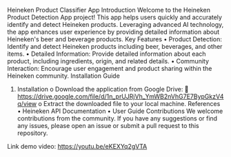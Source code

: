 Heineken Product Classifier App
Introduction
Welcome to the Heineken Product Detection App project! This app helps users quickly and accurately identify and detect Heineken products. Leveraging advanced AI technology, the app enhances user experience by providing detailed information about Heineken's beer and beverage products.
Key Features
•	Product Detection: Identify and detect Heineken products including beer, beverages, and other items.
•	Detailed Information: Provide detailed information about each product, including ingredients, origin, and related details.
•	Community Interaction: Encourage user engagement and product sharing within the Heineken community.
Installation Guide
1.	Installation
o	Download the application from Google Drive:
	https://drive.google.com/file/d/1n_prUJRjVh_YmWB2nVhG7E7BypGkzV4q/view
o	Extract the downloaded file to your local machine.
References
•	Heineken API Documentation
•	User Guide
Contributions
We welcome contributions from the community. If you have any suggestions or find any issues, please open an issue or submit a pull request to this repository.

Link demo video:
https://youtu.be/eKEXYq2gVTA


